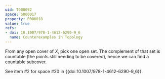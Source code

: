 ```yaml
---
uid: T000092
space: S000017
property: P000018
value: true
refs:
- doi: 10.1007/978-1-4612-6290-9_6
  name: Counterexamples in Topology
---
```


From any open cover of $X$, pick one open set.  The complement of that set is countable (the points still needing to be covered), hence we can find a countable subcover.

See item #2 for space #20 in {{doi:10.1007/978-1-4612-6290-9_6}}.
